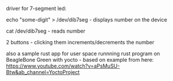 driver for 7-segment led:

echo "some-digit" > /dev/dib7seg - displays number on the device

cat /dev/dib7seg - reads number

2 buttons - clicking them increments/decrements the number

also a sample rust app for user space
runnning rust program on BeagleBone Green with yocto - based on example from here: https://www.youtube.com/watch?v=aPsMuSU-Btw&ab_channel=YoctoProject
